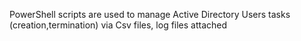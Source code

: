 PowerShell scripts are used to manage Active Directory Users tasks (creation,termination) via Csv files, 
log files attached
